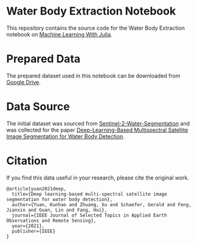 # Water Body Extraction Notebook
This repository contains the source code for the Water Body Extraction notebook on [Machine Learning With Julia](https://juliamltutorials.github.io/).

# Prepared Data
The prepared dataset used in this notebook can be downloaded from [Google Drive](https://drive.google.com/file/d/1X7A0R95vUI8YTn7ZcgiZGXkLKR-OEFGk/view?usp=sharing).

# Data Source
The initial dataset was sourced from [Sentinel-2-Water-Segmentation](https://github.com/SCoulY/Sentinel-2-Water-Segmentation) and was collected for the paper [Deep-Learning-Based Multispectral Satellite Image Segmentation for Water Body Detection](https://ieeexplore.ieee.org/document/9492784).

# Citation
If you find this data useful in your research, please cite the original work.
```
@article{yuan2021deep,
  title={Deep learning-based multi-spectral satellite image segmentation for water body detection},
  author={Yuan, Kunhao and Zhuang, Xu and Schaefer, Gerald and Feng, Jianxin and Guan, Lin and Fang, Hui},
  journal={IEEE Journal of Selected Topics in Applied Earth Observations and Remote Sensing},
  year={2021},
  publisher={IEEE}
}
```

